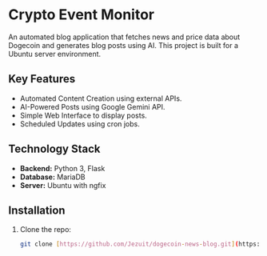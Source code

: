 # Crypto Event Monitor

An automated blog application that fetches news and price data about Dogecoin and generates blog posts using AI. This project is built for a Ubuntu server environment.

## Key Features

* Automated Content Creation using external APIs.
* AI-Powered Posts using Google Gemini API.
* Simple Web Interface to display posts.
* Scheduled Updates using cron jobs.

## Technology Stack

* **Backend:** Python 3, Flask
* **Database:** MariaDB
* **Server:** Ubuntu with ngfix

## Installation

1.  Clone the repo:
    ```sh
    git clone [https://github.com/Jezuit/dogecoin-news-blog.git](https://github.com/Jezuit/dogecoin-news-blog.git)
    ```
